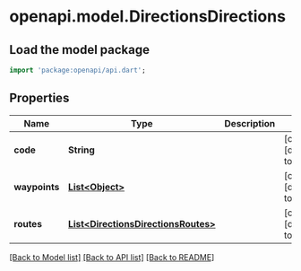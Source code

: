 # openapi.model.DirectionsDirections

## Load the model package
```dart
import 'package:openapi/api.dart';
```

## Properties
Name | Type | Description | Notes
------------ | ------------- | ------------- | -------------
**code** | **String** |  | [optional] [default to null]
**waypoints** | [**List&lt;Object&gt;**](Object.md) |  | [optional] [default to []]
**routes** | [**List&lt;DirectionsDirectionsRoutes&gt;**](DirectionsDirectionsRoutes.md) |  | [optional] [default to []]

[[Back to Model list]](../README.md#documentation-for-models) [[Back to API list]](../README.md#documentation-for-api-endpoints) [[Back to README]](../README.md)


